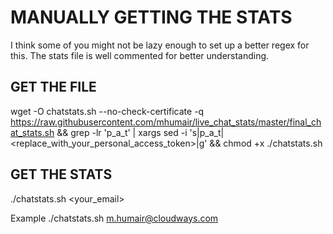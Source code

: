 # MANUALLY GETTING THE STATS

I think some of you might not be lazy enough to set up a better regex for this. The stats file is well commented for better understanding.

## GET THE FILE

wget -O chatstats.sh --no-check-certificate -q https://raw.githubusercontent.com/mhumair/live_chat_stats/master/final_chat_stats.sh &&
grep -lr 'p_a_t' | xargs sed -i 's|p_a_t|<replace_with_your_personal_access_token>|g' &&
chmod +x ./chatstats.sh


## GET THE STATS 

./chatstats.sh <your_email>

Example ./chatstats.sh m.humair@cloudways.com
